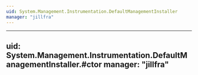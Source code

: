 ```yaml
---
uid: System.Management.Instrumentation.DefaultManagementInstaller
manager: "jillfra"
---
```


---
uid: System.Management.Instrumentation.DefaultManagementInstaller.#ctor
manager: "jillfra"
---

